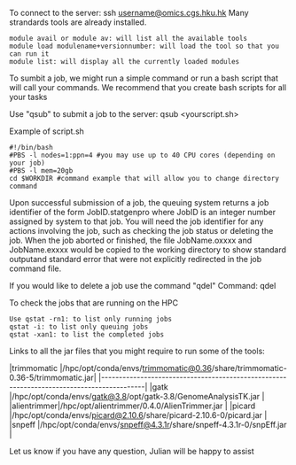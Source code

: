To connect to the server: ssh username@omics.cgs.hku.hk
Many strandards tools are already installed. 

```
module avail or module av: will list all the available tools
module load modulename+versionnumber: will load the tool so that you can run it
module list: will display all the currently loaded modules
```

To sumbit a job, we might run a simple command or run a bash script that will call your commands. We recommend that you create bash scripts for all your tasks

Use "qsub" to submit a job to the server: qsub <yourscript.sh>

Example of script.sh

```
#!/bin/bash
#PBS -l nodes=1:ppn=4 #you may use up to 40 CPU cores (depending on your job)
#PBS -l mem=20gb
cd $WORKDIR #command example that will allow you to change directory
command 
```

Upon successful submission of a job, the queuing system returns a job identifier of the form JobID.statgenpro where JobID is an integer number assigned by system to that job.
You will need the job identifier for any actions involving the job, such as checking the job status or deleting the job.
When the job aborted or finished, the file JobName.oxxxx and JobName.exxxx would be copied to the working directory to show standard outputand standard error that were not explicitly redirected in the job command file.

If you would like to delete a job use the command "qdel"
Command: qdel <jobID>


To check the jobs that are running on the HPC 

```
Use qstat -rn1: to list only running jobs
qstat -i: to list only queuing jobs
qstat -xan1: to list the completed jobs
``` 

Links to all the jar files that you might require to run some of the tools:

|trimmomatic |/hpc/opt/conda/envs/trimmomatic@0.36/share/trimmomatic-0.36-5/trimmomatic.jar|
|------------------------------------------------------------------------------------------|
|gatk        |/hpc/opt/conda/envs/gatk@3.8/opt/gatk-3.8/GenomeAnalysisTK.jar               |
|alientrimmer|/hpc/opt/alientrimmer/0.4.0/AlienTrimmer.jar                                 |
|picard      |/hpc/opt/conda/envs/picard@2.10.6/share/picard-2.10.6-0/picard.jar           |
|snpeff      |/hpc/opt/conda/envs/snpeff@4.3.1r/share/snpeff-4.3.1r-0/snpEff.jar           |



Let us know if you have any question, Julian will be happy to assist
